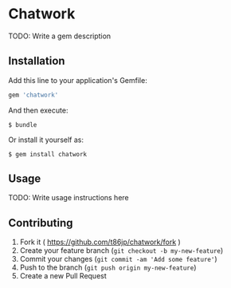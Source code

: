 # Chatwork

TODO: Write a gem description

## Installation

Add this line to your application's Gemfile:

```ruby
gem 'chatwork'
```

And then execute:

    $ bundle

Or install it yourself as:

    $ gem install chatwork

## Usage

TODO: Write usage instructions here

## Contributing

1. Fork it ( https://github.com/t86jp/chatwork/fork )
2. Create your feature branch (`git checkout -b my-new-feature`)
3. Commit your changes (`git commit -am 'Add some feature'`)
4. Push to the branch (`git push origin my-new-feature`)
5. Create a new Pull Request
